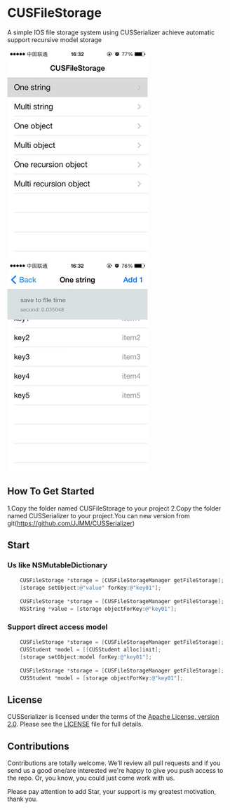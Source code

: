 CUSFileStorage
==============

A simple IOS file storage system using CUSSerializer achieve automatic support recursive model storage

![image](https://github.com/JJMM/CUSResources/raw/master/CUSFileStorage1.jpg)<br>
![image](https://github.com/JJMM/CUSResources/raw/master/CUSFileStorage2.jpg)
## How To Get Started
1.Copy the folder named CUSFileStorage to your project
2.Copy the folder named CUSSerializer to your project.You can new version from git(https://github.com/JJMM/CUSSerializer)

## Start
### Us like NSMutableDictionary
```objective-c
    CUSFileStorage *storage = [CUSFileStorageManager getFileStorage];
    [storage setObject:@"value" forKey:@"key01"];
```
```objective-c
    CUSFileStorage *storage = [CUSFileStorageManager getFileStorage];
    NSString *value = [storage objectForKey:@"key01"];
```
### Support direct access model
```objective-c
    CUSFileStorage *storage = [CUSFileStorageManager getFileStorage];
    CUSStudent *model = [[CUSStudent alloc]init];
    [storage setObject:model forKey:@"key01"];
```
```objective-c
    CUSFileStorage *storage = [CUSFileStorageManager getFileStorage];
    CUSStudent *model = [storage objectForKey:@"key01"];
```

## License
CUSSerializer is licensed under the terms of the [Apache License, version 2.0](http://www.apache.org/licenses/LICENSE-2.0.html). Please see the [LICENSE](LICENSE) file for full details.

## Contributions

Contributions are totally welcome. We'll review all pull requests and if you send us a good one/are interested we're happy to give you push access to the repo. Or, you know, you could just come work with us.<br>

Please pay attention to add Star, your support is my greatest motivation, thank you.
